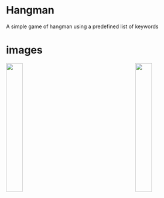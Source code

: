 # Hangman
A simple game of hangman using a predefined list of keywords

# images
<img src="https://res.cloudinary.com/opix/image/upload/v1569588572/Hangman/lose.gif" width="30%" height="30%" align="left" />
<img src="https://res.cloudinary.com/opix/image/upload/v1569588902/Hangman/win.gif" width="30%" height="30%" align="right" />
